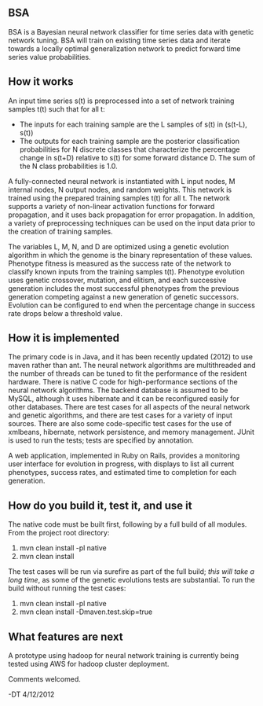## BSA 

BSA is a Bayesian neural network classifier for time series data with genetic network tuning. BSA will train on existing time series data and iterate towards a locally optimal generalization network to predict forward time series value probabilities.

## How it works

An input time series s(t) is preprocessed into a set of network training samples t(t) such that for all t:

- The inputs for each training sample are the L samples of s(t) in (s(t-L), s(t))
- The outputs for each training sample are the posterior classification probabilities for N discrete classes that characterize the percentage change in s(t+D) relative to s(t) for some forward distance D. The sum of the N class probabilities is 1.0.

A fully-connected neural network is instantiated with L input nodes, M internal nodes, N output nodes, and random weights.  This network is trained using the prepared training samples t(t) for all t. The network supports a variety of non-linear activation functions for forward propagation, and it uses back propagation for error propagation. In addition, a variety of preprocessing techniques can be used on the input data prior to the creation of training samples.

The variables L, M, N, and D are optimized using a genetic evolution algorithm in which the genome is the binary representation of these values. Phenotype fitness is measured as the success rate of the network to classify known inputs from the training samples t(t). Phenotype evolution uses genetic crossover, mutation, and elitism, and each successive generation includes the most successful phenotypes from the previous generation competing against a new generation of genetic successors. Evolution can be configured to end when the percentage change in success rate drops below a threshold value.

## How it is implemented

The primary code is in Java, and it has been recently updated (2012) to use maven rather than ant. The neural network algorithms are multithreaded and the number of threads can be tuned to fit the performance of the resident hardware. There is native C code for high-performance sections of the neural network algorithms. The backend database is assumed to be MySQL, although it uses hibernate and it can be reconfigured easily for other databases. There are test cases for all aspects of the neural network and genetic algorithms, and there are test cases for a variety of input sources. There are also some code-specific test cases for the use of xmlbeans, hibernate, network persistence, and memory management. JUnit is used to run the tests; tests are specified by annotation.

A web application, implemented in Ruby on Rails, provides a monitoring user interface for evolution in progress, with displays to list all current phenotypes, success rates, and estimated time to completion for each generation.

## How do you build it, test it, and use it

The native code must be built first, following by a full build of all modules. From the project root directory:

1. mvn clean install -pl native
1. mvn clean install

The test cases will be run via surefire as part of the full build; *this will take a long time*, as some of the genetic evolutions tests are substantial. To run the build without running the test cases:

1. mvn clean install -pl native
1. mvn clean install -Dmaven.test.skip=true

## What features are next

A prototype using hadoop for neural network training is currently being tested using AWS for hadoop cluster deployment.

Comments welcomed.

-DT 4/12/2012
